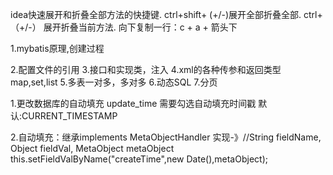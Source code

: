 idea快速展开和折叠全部方法的快捷键. 
ctrl+shift+ (+/-)展开全部折叠全部. ctrl+（+/-） 展开折叠当前方法.
向下复制一行：c + a + 箭头下

1.mybatis原理,创建过程

2.配置文件的引用
3.接口和实现类，注入
4.xml的各种传参和返回类型
    map,set,list
5.多表一对多，多对多
6.动态SQL
7.分页

1.更改数据库的自动填充 update_time 需要勾选自动填充时间戳 默认:CURRENT_TIMESTAMP

2.自动填充：继承implements MetaObjectHandler
实现-》//String fieldName, Object fieldVal, MetaObject metaObject
        this.setFieldValByName("createTime",new Date(),metaObject);